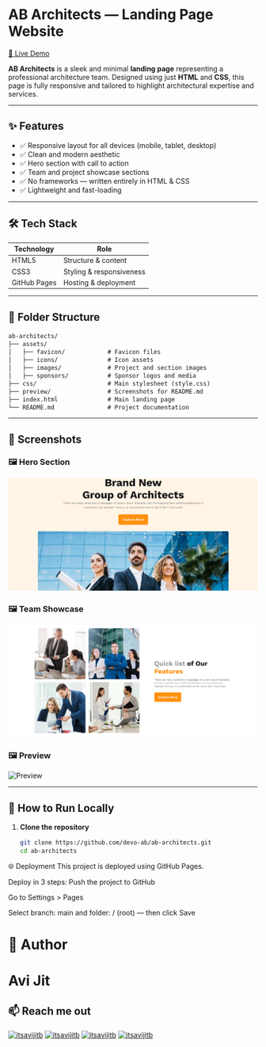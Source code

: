 # AB Architects — Landing Page Website

[🔗 Live Demo](https://devo-ab.github.io/ab-architects/)

**AB Architects** is a sleek and minimal **landing page** representing a professional architecture team. Designed using just **HTML** and **CSS**, this page is fully responsive and tailored to highlight architectural expertise and services.

---

## ✨ Features

- ✅ Responsive layout for all devices (mobile, tablet, desktop)
- ✅ Clean and modern aesthetic
- ✅ Hero section with call to action
- ✅ Team and project showcase sections
- ✅ No frameworks — written entirely in HTML & CSS
- ✅ Lightweight and fast-loading

---

## 🛠️ Tech Stack

| Technology   | Role                     |
| ------------ | ------------------------ |
| HTML5        | Structure & content      |
| CSS3         | Styling & responsiveness |
| GitHub Pages | Hosting & deployment     |

---

## 📁 Folder Structure

```
ab-architects/
├── assets/
│   ├── favicon/            # Favicon files
│   ├── icons/              # Icon assets
│   ├── images/             # Project and section images
│   ├── sponsors/           # Sponsor logos and media
├── css/                    # Main stylesheet (style.css)
├── preview/                # Screenshots for README.md
├── index.html              # Main landing page
└── README.md               # Project documentation
```

---

## 📸 Screenshots

### 🖼️ Hero Section

![Hero](./preview/hero.png)

### 🖼️ Team Showcase

![Team](./preview/team-preview.png)

### 🖼️ Preview

![Preview](./preview/preview.png)

---

## 🚀 How to Run Locally

1. **Clone the repository**
   ```bash
   git clone https://github.com/devo-ab/ab-architects.git
   cd ab-architects
   ```

🌐 Deployment
This project is deployed using GitHub Pages.

Deploy in 3 steps:
Push the project to GitHub

Go to Settings > Pages

Select branch: main and folder: / (root) — then click Save

# 👤 Author

# Avi Jit

## :mailbox: Reach me out

<p align="left">
<a href="https://linkedin.com/in/itsavijitb" target="blank"><img align="center" src="https://raw.githubusercontent.com/rahuldkjain/github-profile-readme-generator/master/src/images/icons/Social/linked-in-alt.svg" alt="itsavijitb" height="30" width="40" /></a>
<a href="https://twitter.com/itsavijitb" target="blank"><img align="center" src="https://raw.githubusercontent.com/rahuldkjain/github-profile-readme-generator/master/src/images/icons/Social/twitter.svg" alt="itsavijitb" height="30" width="40" /></a>
<a href="https://facebook.com/itsavijitb" target="blank"><img align="center" src="https://raw.githubusercontent.com/rahuldkjain/github-profile-readme-generator/master/src/images/icons/Social/facebook.svg" alt="itsavijitb" height="30" width="40" /></a>
<a href="https://instagram.com/itsavijitb" target="blank"><img align="center" src="https://raw.githubusercontent.com/rahuldkjain/github-profile-readme-generator/master/src/images/icons/Social/instagram.svg" alt="itsavijitb" height="30" width="40" /></a>
</p>

